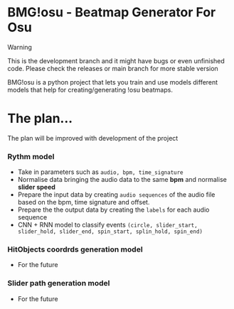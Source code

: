 # BMG!osu - Beatmap Generator For Osu

> [!WARNING]  
> This is the development branch and it might have bugs or even unfinished code. Please check the releases or main branch for more stable version

BMG!osu is a python project that lets you train and use models different models that help for creating/generating !osu beatmaps.

# The plan...

The plan will be improved with development of the project

### Rythm model

-   Take in parameters such as `audio, bpm, time_signature`
-   Normalise data bringing the audio data to the same **bpm** and normalise **slider speed**
-   Prepare the input data by creating `audio sequences` of the audio file based on the bpm, time signature and offset.
-   Prepare the the output data by creating the `labels` for each audio sequence
-   CNN + RNN model to classify events `(circle, slider_start, slider_hold, slider_end, spin_start, splin_hold, spin_end)`

### HitObjects coordrds generation model

-   For the future

### Slider path generation model

-   For the future
